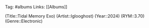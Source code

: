 Tag: #albums
Links: [[Albums]]

(Title::Tidal Memory Exo)
(Artist::Iglooghost)
(Year::2024)
(RYM::3.70)
(Genre::Electronic)
